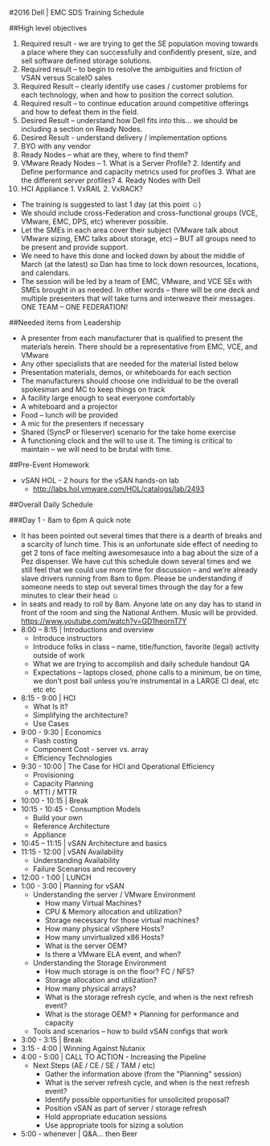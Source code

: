 #2016 Dell | EMC SDS Training Schedule

##High level objectives
1. Required result - we are trying to get the SE population moving towards a place where they can successfully and confidently present, size, and sell software defined storage solutions.
2. Required result – to begin to resolve the ambiguities and friction of VSAN versus ScaleIO sales
3. Required Result – clearly identify use cases / customer problems for each technology, when and how to position the correct solution.
4. Required result – to continue education around competitive offerings and how to defeat them in the field.
5. Desired Result – understand how Dell fits into this…  we should be including a section on Ready Nodes.
6. Desired Result - understand delivery / implementation options
  1. BYO with any vendor
  2. Ready Nodes – what are they, where to find them?
  3. VMware Ready Nodes –
    1. What is a Server Profile?
    2. Identify and Define performance and capacity metrics used for profiles
    3. What are the different server profiles?
    4. Ready Nodes with Dell
  4. HCI Appliance
    1. VxRAIL
    2. VxRACK?


* The training is suggested to last 1 day (at this point ☺)
* We should include cross-Federation and cross-functional groups (VCE, VMware, EMC, DPS, etc) wherever possible.
* Let the SMEs in each area cover their subject (VMware talk about VMware sizing, EMC talks about storage, etc) – BUT all groups need to be present and provide support.  
* We need to have this done and locked down by about the middle of March (at the latest) so Dan has time to lock down resources, locations, and calendars.
* The session will be led by a team of EMC, VMware, and VCE SEs with SMEs brought in as needed.  In other words – there will be one deck and multiple presenters that will take turns and interweave their messages.  ONE TEAM – ONE FEDERATION!

##Needed items from Leadership 
* A presenter from each manufacturer that is qualified to present the materials herein.  There should be a representative from EMC, VCE, and VMware
* Any other specialists that are needed for the material listed below
* Presentation materials, demos, or whiteboards for each section
* The manufacturers should choose one individual to be the overall spokesman and MC to keep things on track
* A facility large enough to seat everyone comfortably
* A whiteboard and a projector
* Food – lunch will be provided 
* A mic for the presenters if necessary
* Shared (SyncP or fileserver) scenario for the take home exercise
* A functioning clock and the will to use it.  The timing is critical to maintain – we will need to be brutal with time.

##Pre-Event Homework
* vSAN HOL - 2 hours for the vSAN hands-on lab
  * http://labs.hol.vmware.com/HOL/catalogs/lab/2493 

##Overall Daily Schedule

###Day 1 - 8am to 6pm
A quick note
* It has been pointed out several times that there is a dearth of breaks and a scarcity of lunch time.  This is an unfortunate side effect of needing to get 2 tons of face melting awesomesauce into a bag about the size of a Pez dispenser.  We have cut this schedule down several times and we still feel that we could use more time for discussion – and we’re already slave drivers running from 8am to 6pm.  Please be understanding if someone needs to step out several times through the day for a few minutes to clear their head ☺
* In seats and ready to roll by 8am.  Anyone late on any day has to stand in front of the room and sing the National Anthem.  Music will be provided.  https://www.youtube.com/watch?v=GD1heornT7Y
* 8:00 – 8:15 | Introductions and overview
  * Introduce instructors
  * Introduce folks in class – name, title/function, favorite (legal) activity outside of work
  * What we are trying to accomplish and daily schedule handout QA
  * Expectations – laptops closed, phone calls to a minimum, be on time, we don’t post bail unless you’re instrumental in a LARGE CI deal, etc etc etc
* 8:15 - 9:00 | HCI
  * What Is It?
  * Simplifying the architecture?
  * Use Cases	
* 9:00 - 9:30 | Economics
  * Flash costing
  * Component Cost - server vs. array
  * Efficiency Technologies
* 9:30 - 10:00 | The Case for HCI and Operational Efficiency
  * Provisioning
  * Capacity Planning
  * MTTI / MTTR
* 10:00 - 10:15 | Break
* 10:15 - 10:45 - Consumption Models
  * Build your own
  * Reference Architecture
  * Appliance
* 10:45 – 11:15 | vSAN Architecture and basics
* 11:15 - 12:00 | vSAN Availability
  * Understanding Availability
  * Failure Scenarios and recovery
* 12:00 - 1:00 | LUNCH
* 1:00 - 3:00 | Planning for vSAN
  * Understanding the server / VMware Environment
    * How many Virtual Machines?
    * CPU & Memory allocation and utilization?
    * Storage necessary for those virtual machines?
    * How many physical vSphere Hosts?
    * How many unvirtualized x86 Hosts?
    * What is the server OEM? 
    * Is there a VMware ELA event, and when?
  * Understanding the Storage Environment
    * How much storage is on the floor? FC / NFS?
    * Storage allocation and utilization?
    * How many physical arrays?
    * What is the storage refresh cycle, and when is the next refresh event?
    * What is the storage OEM?   * Planning for performance and capacity
  * Tools and scenarios – how to build vSAN configs that work
* 3:00 - 3:15 | Break
* 3:15 - 4:00 | Winning Against Nutanix
* 4:00 - 5:00 | CALL TO ACTION - Increasing the Pipeline
  * Next Steps (AE / CE / SE / TAM / etc)
    * Gather the information above (from the "Planning" session)
    * What is the server refresh cycle, and when is the next refresh event?
    * Identify possible opportunities for unsolicited proposal?
    * Position vSAN as part of server / storage refresh
    * Hold appropriate education sessions
    * Use appropriate tools for sizing a solution
* 5:00 - whenever | Q&A... then Beer
